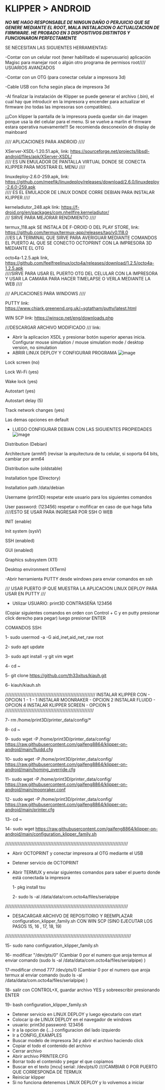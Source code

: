 # KLIPPER > ANDROID

***NO ME HAGO RESPONSABLE DE NINGUN DAÑO O PERJUICIO QUE SE GENERE MEDIANTE EL ROOT, MALA INSTALACION O ACTUALIZACION DE FIRMWARE. HE PROBADO EN 3 DISPOSITIVOS DISTINTOS Y FUNCIONARON PERFECTAMENTE***

SE NECESITAN LAS SIGUIENTES HERRAMIENTAS:

-Contar con un celular root (tener habilitado el superusuario) aplicación Magisc para manejar root o algún otro programa de permisos root//// USUARIOS AVANZADOS

-Contar con un OTG (para conectar celular a impresora 3d)

-Cable USB con ficha según placa de impresora 3d

-Al finalizar la instalación de Klipper se puede generar el archivo (.bin), el cual hay que introducir en la impresora y encender para actualizar el firmware (no todas las impresoras son compatibles). 

¡¡¡Con klipper la pantalla de la impresora pueda quedar sin dar imagen porque usa la del celular para el menu. Si se vuelve a marlin el firmware estara operativa nuevamente!!! Se recomienda desconexión de display de mainboard

//// APLICACIONES PARA ANDROID ////

XServer-XSDL-1.20.51.apk, link: https://sourceforge.net/projects/libsdl-android/files/apk/XServer-XSDL/   
//// ES UN EMULADOR DE PANTALLA VIRTUAL DONDE SE CONECTA KLIPPER PARA MOSTRAR EL MENU ////

linuxdeploy-2.6.0-259.apk, link: https://github.com/meefik/linuxdeploy/releases/download/2.6.0/linuxdeploy-2.6.0-259.apk   
//// ES EL EMULADOR DE LINUX DONDE CORRE DEBIAN PARA INSTALAR KLIPPER ////

kerneladiutor_248.apk link: https://f-droid.org/en/packages/com.nhellfire.kerneladiutor/     
/// SIRVE PARA MEJORAR RENDIMIENTO ////

termux_118.apk SE INSTALA DE F-DROID O DEL PLAY STORE, link: https://github.com/termux/termux-app/releases/tag/v0.118.0  
///ES LA TERMINAL QUE SIRVE PARA AVERIGUAR MEDIANTE COMANDOS EL PUERTO AL QUE SE CONECTO OCTOPRINT CON LA IMPRESORA 3D MEDIANTE EL OTG

octo4a-1.2.5.apk link, https://github.com/feelfreelinux/octo4a/releases/download/1.2.5/octo4a-1.2.5.apk    
////SIRVE PARA USAR EL PUERTO OTG DEL CELULAR CON LA IMPRESORA Y USAR LA CAMARA PARA HACER TIMELAPSE O VERLA MEDIANTE LA WEB ////

/// APLICACIONES PARA WINDOWS ////

PUTTY link: https://www.chiark.greenend.org.uk/~sgtatham/putty/latest.html

WIN SCP link: https://winscp.net/eng/downloads.php

///DESCARGAR ARCHIVO MODIFICADO ///
link: 

- Abrir la aplicacion XSDL y presionar botón superior apenas inicia. Configurar mouse simulation / mouse simulation mode / desktop version, no simulation
- ABRIR LINUX DEPLOY Y CONFIGURAR PROGRAMA ![image](https://github.com/Tronix3d/ARPRINT3D/assets/15800124/4eb011d2-9bb0-4b8b-af16-4a8d1c1d0766)

Lock screen (no)

Lock Wi-Fi (yes)

Wake lock (yes)

Autostart (yes)

Autostart delay (5)

Track network changes (yes)

Las demas opciones en default

- LUEGO CONFIGURAR DEBIAN CON LAS SIGUIENTES PROPIEDADES ![image](https://github.com/Tronix3d/ARPRINT3D/assets/15800124/f669e6ca-69b7-4564-8640-640ff72454be)

Distribution (Debian)

Architecture (armhf) (revisar la arquitectura de tu celular, si soporta 64 bits, cambiar por arm64

Distribution suite (oldstable)

Installation type (Directory)

Installation path   /data/debian

Username (print3D) respetar este usuario para los siguientes comandos

User password: (123456) respetar o mofificar en caso de que haga falta ////ESTO SE USAR PARA INGRESAR POR SSH O WEB

INIT (enable)

Init system (sysV)

SSH (enabled)

GUI (enabled)

Graphics subsystem (X11)

Desktop environment (XTerm)


-Abrir herramienta PUTTY desde windows para enviar comandos en ssh

/// USAR PUERTO IP QUE MUESTRA LA APLICACION LINUX DEPLOY PARA USAR EN PUTTY ///
-	Utilizar USUARIO: print3D CONTRASEÑA 123456

(Copiar siguientes comandos en orden con Control + C y en putty presionar click derecho para pegar) luego presionar ENTER

COMANDOS SSH:

1- sudo usermod -a -G aid_inet,aid_net_raw root

2- sudo apt update

3- sudo apt install -y git vim wget

4- cd ~

5- git clone https://github.com/th33xitus/kiauh.git

6- kiauh/kiauh.sh

//////////////////////////////////////////////////////////
INSTALAR KLIPPER CON - OPCION 1 - 1 - 1
INSTALAR MOONRAKER - OPCION 2
INSTALAR FLUIDD - OPCION 4
INSTALAR KLIPPER SCREEN - OPCION 5
/////////////////////////////////////////////////////////

7- rm /home/print3D/printer_data/config/*

8- cd ~

9- sudo wget -P /home/print3D/printer_data/config/ https://raw.githubusercontent.com/gaifeng8864/klipper-on-android/main/fluidd.cfg

10- sudo wget -P /home/print3D/printer_data/config/ https://raw.githubusercontent.com/gaifeng8864/klipper-on-android/main/homing_override.cfg

11- sudo wget -P /home/print3D/printer_data/config/ https://raw.githubusercontent.com/gaifeng8864/klipper-on-android/main/moonraker.conf

12- sudo wget -P /home/print3D/printer_data/config/ https://raw.githubusercontent.com/gaifeng8864/klipper-on-android/main/printer.cfg

13- cd ~

14- sudo wget https://raw.githubusercontent.com/gaifeng8864/klipper-on-android/main/configuration_klipper_family.sh

///////////////////////////////////////////////////////////////////////////////

- Abrir OCTOPRINT y conectar impresora al OTG mediante el USB
- Detener servicio de OCTOPRINT
- Abrir TERMUX y enviar siguientes comandos para saber el puerto donde está conectada la impresora

  1- pkg install tsu
  
  2- sudo ls -al /data/data/com.octo4a/files/serialpipe
  
///////////////////////////////////////////////////////////////////////////////

- DESACARGAR ARCHIVO DE REPOSITORIO Y REEMPLAZAR configuration_klipper_family.sh CON WIN SCP   (SINO EJECUTAR LOS PASOS 15, 16 , 17, 18, 19)

/////////////////////////////////////////////////////////////////////////////////

15- sudo nano configuration_klipper_family.sh

16- modificar "/dev/pts/0" (Cambiar 0 por el numero que aroja termux al enviar comando (sudo ls -al /data/data/com.octo4a/files/serialpipe) )

17-modificar chmod 777 /dev/pts/0  (Cambiar 0 por el numero que aroja termux al enviar comando (sudo ls -al /data/data/com.octo4a/files/serialpipe) )

18- salir con CONTROL+X, guardar archivo YES y sobreescribir presionando ENTER

19- bash configuration_klipper_family.sh

- Detener servicio en LINUX DEPLOY y luego ejecutarlo con start
- Colocar ip de LINUX DEPLOY en el navegador de windows
- usuario: print3d password: 123456
- Ir a la opcion de {...} configuracion del lado izquierdo
- Ir a CONFIG_EXAMPLES
- Buscar modelo de impresora 3d y abrir el archivo haciendo click
- Copiar el todo el contenido del archivo
- Cerrar archivo
- Abrir archivo PRINTER.CFG
- Borrar todo el contenido y pegar el que copiamos
- Buscar en el texto
  [mcu]
  serial: /dev/pts/0 ////CAMBIAR 0 POR PUERTO QUE CORRESPONDA DE TERMUX
- Reiniciar klipper
- Si no funciona detenemos LINUX DEPLOY y lo volvemos a iniciar

  

